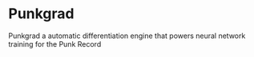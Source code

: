 # Punkgrad
Punkgrad a automatic differentiation engine that powers neural network training for the Punk Record
